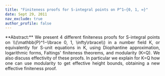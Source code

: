 ```yaml
---
title: "Finiteness proofs for S-integral points on P^1−{0, 1, ∞}"
date: Sept 29, 2011
nav_exclude: true
author_profile: false
---
```

<div style="text-align: justify !important; text-justify: inter-word;" markdown="1">
**Abstract:** We present 4 different finiteness proofs for S-integral points on \\(\mathbb{P}^1−\lbrace 0, 1, \infty\rbrace\\) in a number field K, or equivalently for S-unit equations in K, using Diophantine approximation, logarithmic forms, Faltings' finiteness theorems, and modularity (K=Q). We also discuss effectivity of these proofs. In particular we explain for K=Q how one can use modularity to get effective height bounds, obtaining a new effective finiteness proof.
